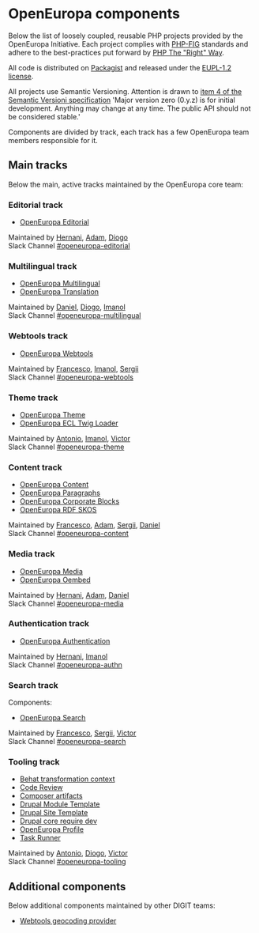# OpenEuropa components

Below the list of loosely coupled, reusable PHP projects provided by the OpenEuropa Initiative.
Each project complies with [PHP-FIG][1] standards and adhere to the best-practices put forward by [PHP The "Right" Way][2].

All code is distributed on [Packagist][3] and released under the [EUPL-1.2 license][4].

All projects use Semantic Versioning. Attention is drawn to [item 4 of the Semantic Versioni specification](https://semver.org/#spec-item-4)
'Major version zero (0.y.z) is for initial development. Anything may change at any time. The public API should not be considered stable.'

Components are divided by track, each track has a few OpenEuropa team members responsible for it.

## Main tracks

Below the main, active tracks maintained by the OpenEuropa core team:

### Editorial track

- [OpenEuropa Editorial](https://github.com/openeuropa/oe_editorial)

Maintained by [Hernani](https://github.com/hernani), [Adam](https://github.com/nagyad), [Diogo](https://github.com/dxvargas)\
Slack Channel [#openeuropa-editorial](http://platform-ec-europa.slack.com/app_redirect?channel=openeuropa-editorial)

### Multilingual track

- [OpenEuropa Multilingual](https://github.com/openeuropa/oe_multilingual)
- [OpenEuropa Translation](https://github.com/openeuropa/oe_translation)

Maintained by [Daniel](https://github.com/upchuk), [Diogo](https://github.com/dxvargas), [Imanol](https://github.com/imanoleguskiza)\
Slack Channel [#openeuropa-multilingual](http://platform-ec-europa.slack.com/app_redirect?channel=openeuropa-multilingual)

### Webtools track

- [OpenEuropa Webtools](https://github.com/openeuropa/oe_webtools)

Maintained by [Francesco](https://github.com/brummbar), [Imanol](https://github.com/imanoleguskiza), [Sergii](https://github.com/sergepavle)\
Slack Channel [#openeuropa-webtools](http://platform-ec-europa.slack.com/app_redirect?channel=openeuropa-webtools)

### Theme track

- [OpenEuropa Theme](https://github.com/openeuropa/oe_theme)
- [OpenEuropa ECL Twig Loader](https://github.com/openeuropa/ecl-twig-loader)

Maintained by [Antonio](https://github.com/ademarco), [Imanol](https://github.com/imanoleguskiza), [Victor](https://github.com/voidtek)\
Slack Channel [#openeuropa-theme](http://platform-ec-europa.slack.com/app_redirect?channel=openeuropa-theme)

### Content track

- [OpenEuropa Content](https://github.com/openeuropa/oe_content)
- [OpenEuropa Paragraphs](https://github.com/openeuropa/oe_paragraphs)
- [OpenEuropa Corporate Blocks](https://github.com/openeuropa/oe_corporate_blocks)
- [OpenEuropa RDF SKOS](https://github.com/openeuropa/rdf_skos)

Maintained by [Francesco](https://github.com/brummbar), [Adam](https://github.com/nagyad), [Sergii](https://github.com/sergepavle), [Daniel](https://github.com/upchuk)\
Slack Channel [#openeuropa-content](http://platform-ec-europa.slack.com/app_redirect?channel=openeuropa-content)

### Media track

- [OpenEuropa Media](https://github.com/openeuropa/oe_media)
- [OpenEuropa Oembed](https://github.com/openeuropa/oe_oembed)

Maintained by [Hernani](https://github.com/hernani), [Adam](https://github.com/nagyad), [Daniel](https://github.com/upchuk)\
Slack Channel [#openeuropa-media](http://platform-ec-europa.slack.com/app_redirect?channel=openeuropa-media)

### Authentication track

- [OpenEuropa Authentication](https://github.com/openeuropa/oe_authentication)

Maintained by [Hernani](https://github.com/hernani), [Imanol](https://github.com/imanoleguskiza)\
Slack Channel [#openeuropa-authn](http://platform-ec-europa.slack.com/app_redirect?channel=openeuropa-authn)

### Search track

Components:
- [OpenEuropa Search](https://github.com/openeuropa/oe_search)

Maintained by [Francesco](https://github.com/brummbar), [Sergii](https://github.com/sergepavle), [Victor](https://github.com/voidtek)\
Slack Channel [#openeuropa-search](http://platform-ec-europa.slack.com/app_redirect?channel=openeuropa-search)

### Tooling track

- [Behat transformation context](https://github.com/openeuropa/behat-transformation-context)
- [Code Review](https://github.com/openeuropa/code-review)
- [Composer artifacts](https://github.com/openeuropa/composer-artifacts)
- [Drupal Module Template](https://github.com/openeuropa/drupal-module-template)
- [Drupal Site Template](https://github.com/openeuropa/drupal-site-template)
- [Drupal core require dev](https://github.com/openeuropa/drupal-core-require-dev)
- [OpenEuropa Profile](https://github.com/openeuropa/oe_profile)
- [Task Runner](https://github.com/openeuropa/task-runner)

Maintained by [Antonio](https://github.com/ademarco), [Diogo](https://github.com/dxvargas), [Victor](https://github.com/voidtek)\
Slack Channel [#openeuropa-tooling](http://platform-ec-europa.slack.com/app_redirect?channel=openeuropa-tooling)

## Additional components

Below additional components maintained by other DIGIT teams:

- [Webtools geocoding provider](https://github.com/openeuropa/webtools-geocoding-provider)

[1]: http://www.php-fig.org
[2]: http://www.phptherightway.com
[3]: https://packagist.org/packages/openeuropa/
[4]: https://joinup.ec.europa.eu/page/eupl-text-11-12
